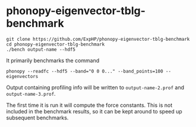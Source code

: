 # phonopy-eigenvector-tblg-benchmark

```
git clone https://github.com/ExpHP/phonopy-eigenvector-tblg-benchmark
cd phonopy-eigenvector-tblg-benchmark
./bench output-name --hdf5
```

It primarily benchmarks the command

```
phonopy --readfc --hdf5 --band="0 0 0..." --band_points=100 --eigenvectors
```

Output containing profiling info will be written to `output-name-2.prof` and `output-name-3.prof`.

The first time it is run it will compute the force constants. This is not included in the benchmark results,
so it can be kept around to speed up subsequent benchmarks.
